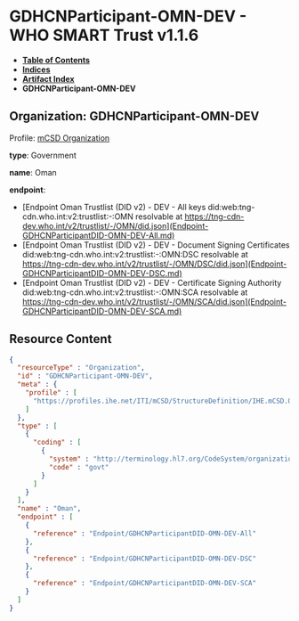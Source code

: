 # GDHCNParticipant-OMN-DEV - WHO SMART Trust v1.1.6

* [**Table of Contents**](toc.md)
* [**Indices**](indices.md)
* [**Artifact Index**](artifacts.md)
* **GDHCNParticipant-OMN-DEV**

## Organization: GDHCNParticipant-OMN-DEV

Profile: [mCSD Organization](https://profiles.ihe.net/ITI/mCSD/4.0.0/StructureDefinition-IHE.mCSD.Organization.html)

**type**: Government

**name**: Oman

**endpoint**: 

* [Endpoint Oman Trustlist (DID v2) - DEV - All keys did:web:tng-cdn.who.int:v2:trustlist:-:OMN resolvable at https://tng-cdn-dev.who.int/v2/trustlist/-/OMN/did.json](Endpoint-GDHCNParticipantDID-OMN-DEV-All.md)
* [Endpoint Oman Trustlist (DID v2) - DEV - Document Signing Certificates did:web:tng-cdn.who.int:v2:trustlist:-:OMN:DSC resolvable at https://tng-cdn-dev.who.int/v2/trustlist/-/OMN/DSC/did.json](Endpoint-GDHCNParticipantDID-OMN-DEV-DSC.md)
* [Endpoint Oman Trustlist (DID v2) - DEV - Certificate Signing Authority did:web:tng-cdn.who.int:v2:trustlist:-:OMN:SCA resolvable at https://tng-cdn-dev.who.int/v2/trustlist/-/OMN/SCA/did.json](Endpoint-GDHCNParticipantDID-OMN-DEV-SCA.md)



## Resource Content

```json
{
  "resourceType" : "Organization",
  "id" : "GDHCNParticipant-OMN-DEV",
  "meta" : {
    "profile" : [
      "https://profiles.ihe.net/ITI/mCSD/StructureDefinition/IHE.mCSD.Organization"
    ]
  },
  "type" : [
    {
      "coding" : [
        {
          "system" : "http://terminology.hl7.org/CodeSystem/organization-type",
          "code" : "govt"
        }
      ]
    }
  ],
  "name" : "Oman",
  "endpoint" : [
    {
      "reference" : "Endpoint/GDHCNParticipantDID-OMN-DEV-All"
    },
    {
      "reference" : "Endpoint/GDHCNParticipantDID-OMN-DEV-DSC"
    },
    {
      "reference" : "Endpoint/GDHCNParticipantDID-OMN-DEV-SCA"
    }
  ]
}

```
